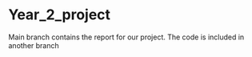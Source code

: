 # Year_2_project
Main branch contains the report for our project.
The code is included in another branch
